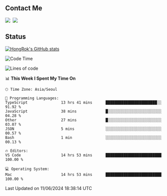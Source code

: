 ## Contact Me
<a href="https://instagram.com/_hongrok"><img src="https://img.shields.io/badge/Instagram-E4405F?style=for-the-badge&logo=Instagram&logoColor=white"/></a>&nbsp;
<img src="https://img.shields.io/badge/HongRok @hlog2e-5865F2?style=for-the-badge&logo=Discord&logoColor=white"/>&nbsp;

## Status

[![HongRok's GitHub stats](https://github-readme-stats.vercel.app/api?username=hlog2e)](https://github.com/anuraghazra/github-readme-stats)
<!--START_SECTION:waka-->
![Code Time](http://img.shields.io/badge/Code%20Time-637%20hrs%2048%20mins-blue)

![Lines of code](https://img.shields.io/badge/From%20Hello%20World%20I%27ve%20Written-515.8%20thousand%20lines%20of%20code-blue)

📊 **This Week I Spent My Time On** 

```text
🕑︎ Time Zone: Asia/Seoul

💬 Programming Languages: 
TypeScript               13 hrs 41 mins      ███████████████████████░░   91.92 % 
JavaScript               38 mins             █░░░░░░░░░░░░░░░░░░░░░░░░   04.28 % 
Other                    27 mins             █░░░░░░░░░░░░░░░░░░░░░░░░   03.07 % 
JSON                     5 mins              ░░░░░░░░░░░░░░░░░░░░░░░░░   00.57 % 
Bash                     1 min               ░░░░░░░░░░░░░░░░░░░░░░░░░   00.13 % 

🔥 Editors: 
VS Code                  14 hrs 53 mins      █████████████████████████   100.00 % 

💻 Operating System: 
Mac                      14 hrs 53 mins      █████████████████████████   100.00 % 
```


 Last Updated on 11/06/2024 18:38:14 UTC
<!--END_SECTION:waka-->
